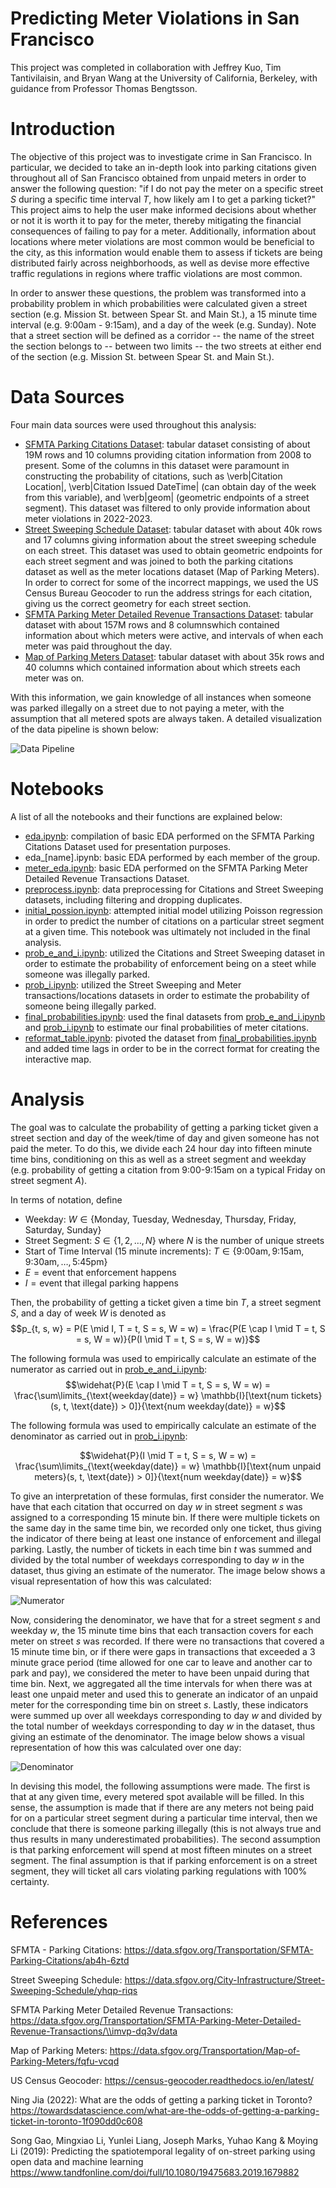 # Predicting Meter Violations in San Francisco

This project was completed in collaboration with Jeffrey Kuo, Tim Tantivilaisin, and Bryan Wang at the University of California, Berkeley, with guidance from Professor Thomas Bengtsson.

# Introduction

The objective of this project was to investigate crime in San Francisco. In particular, we decided to take an in-depth look into parking citations given throughout all of San Francisco obtained from unpaid meters in order to answer the following question: "if I do not pay the meter on a specific street $S$ during a specific time interval $T$, how likely am I to get a parking ticket?" This project aims to help the user make informed decisions about whether or not it is worth it to pay for the meter, thereby mitigating the financial consequences of failing to pay for a meter. Additionally, information about locations where meter violations are most common would be beneficial to the city, as this information would enable them to assess if tickets are being distributed fairly across neighborhoods, as well as devise more effective traffic regulations in regions where traffic violations are most common.

In order to answer these questions, the problem was transformed into a probability problem in which probabilities were calculated given a street section (e.g. Mission St. between Spear St. and Main St.), a 15 minute time interval (e.g. 9:00am - 9:15am), and a day of the week (e.g. Sunday). Note that a street section will be defined as a corridor -- the name of the street the section belongs to -- between two limits -- the two streets at either end of the section (e.g. Mission St. between Spear St. and Main St.). 

# Data Sources

Four main data sources were used throughout this analysis:

- [SFMTA Parking Citations Dataset](https://data.sfgov.org/Transportation/SFMTA-Parking-Citations/ab4h-6ztd): tabular dataset consisting of about 19M rows and 10 columns providing citation information from 2008 to present. Some of the columns in this dataset were paramount in constructing the probability of citations, such as \verb|Citation Location|, \verb|Citation Issued DateTime| (can obtain day of the week from this variable), and \verb|geom| (geometric endpoints of a street segment). This dataset was filtered to only provide information about meter violations in 2022-2023. 
- [Street Sweeping Schedule Dataset](https://data.sfgov.org/City-Infrastructure/Street-Sweeping-Schedule/yhqp-riqs): tabular dataset with about 40k rows and 17 columns giving information about the street sweeping schedule on each street. This dataset was used to obtain geometric endpoints for each street segment and was joined to both the parking citations dataset as well as the meter locations dataset (Map of Parking Meters). In order to correct for some of the incorrect mappings, we used the US Census Bureau Geocoder to run the address strings for each citation, giving us the correct geometry for each street section.
- [SFMTA Parking Meter Detailed Revenue Transactions Dataset](https://data.sfgov.org/Transportation/SFMTA-Parking-Meter-Detailed-Revenue-Transactions/imvp-dq3v): tabular dataset with about 157M rows and 8 columnswhich contained information about which meters were active, and intervals of when each meter was paid throughout the day.
- [Map of Parking Meters Dataset](https://data.sfgov.org/Transportation/Map-of-Parking-Meters/fqfu-vcqd): tabular dataset with about 35k rows and 40 columns which contained information about which streets each meter was on.

With this information, we gain knowledge of all instances when someone was parked illegally on a street due to not paying a meter, with the assumption that all metered spots are always taken. A detailed visualization of the data pipeline is shown below: 

![Data Pipeline](Imgs/data_process.png)

# Notebooks

A list of all the notebooks and their functions are explained below:
- [eda.ipynb](notebooks/eda.ipynb): compilation of basic EDA performed on the SFMTA Parking Citations Dataset used for presentation purposes.
- eda_\[name\].ipynb: basic EDA performed by each member of the group.
- [meter_eda.ipynb](notebooks/meter_eda.ipynb): basic EDA performed on the SFMTA Parking Meter Detailed Revenue Transactions Dataset.
- [preprocess.ipynb](notebooks/preprocess.ipynb): data preprocessing for Citations and Street Sweeping datasets, including filtering and dropping duplicates.
- [initial_possion.ipynb](notebooks/initial_poisson.ipynb): attempted initial model utilizing Poisson regression in order to predict the number of citations on a particular street segment at a given time. This notebook was ultimately not included in the final analysis.
- [prob_e_and_i.ipynb](notebooks/prob_e_and_i.ipynb): utilized the Citations and Street Sweeping dataset in order to estimate the probability of enforcement being on a steet while someone was illegally parked. 
- [prob_i.ipynb](notebooks/prob_i.ipynb): utilized the Street Sweeping and Meter transactions/locations datasets in order to estimate the probability of someone being illegally parked.
- [final_probabilities.ipynb](notebooks/final_probabilities.ipynb): used the final datasets from [prob_e_and_i.ipynb](notebooks/prob_e_and_i.ipynb) and [prob_i.ipynb](notebooks/prob_i.ipynb) to estimate our final probabilities of meter citations.
- [reformat_table.ipynb](notebooks/reformat_table.ipynb): pivoted the dataset from [final_probabilities.ipynb](notebooks/final_probabilities.ipynb) and added time lags in order to be in the correct format for creating the interactive map.

# Analysis

The goal was to calculate the probability of getting a parking ticket given a street section and day of the week/time of day and given someone has not paid the meter. To do this, we divide each 24 hour day into fifteen minute time bins, conditioning on this as well as a street segment and weekday (e.g. probability of getting a citation from 9:00-9:15am on a typical Friday on street segment $A$).

In terms of notation, define
- Weekday: $W \in \{\text{Monday, Tuesday, Wednesday, Thursday, Friday, Saturday, Sunday}\}$
- Street Segment: $S \in \{1, 2, \dots, N\}$ where $N$ is the number of unique streets
- Start of Time Interval (15 minute increments): $T \in \{9\text{:}00 \text{am}, 9\text{:}15 \text{am}, 9\text{:}30 \text{am}, \dots, 5\text{:}45 \text{pm}\}$
- $E = \text{event that enforcement happens}$
- $I = \text{event that illegal parking happens}$

Then, the probability of getting a ticket given a time bin $T$, a street segment $S$, and a day of week $W$ is denoted as 
    $$p_{t, s, w} = P(E \mid I, T = t, S = s, W = w) = \frac{P(E \cap I \mid T = t, S = s, W = w)}{P(I \mid T = t, S = s, W = w)}$$

The following formula was used to empirically calculate an estimate of the numerator as carried out in [prob_e_and_i.ipynb](notebooks/prob_e_and_i.ipynb):
$$\widehat{P}(E \cap I \mid T = t, S = s, W = w) = \frac{\sum\limits_{\text{weekday(date)} = w} \mathbb{I}[\text{num tickets}(s, t, \text{date}) > 0]}{\text{num weekday(date)} = w}$$

The following formula was used to empirically calculate an estimate of the denominator as carried out in [prob_i.ipynb](notebooks/prob_i.ipynb):

$$\widehat{P}(I \mid T = t, S = s, W = w) = \frac{\sum\limits_{\text{weekday(date)} = w} \mathbb{I}[\text{num unpaid meters}(s, t, \text{date}) > 0]}{\text{num weekday(date)} = w}$$

To give an interpretation of these formulas, first consider the numerator. We have that each citation that occurred on day $w$ in street segment $s$ was assigned to a corresponding 15 minute bin. If there were multiple tickets on the same day in the same time bin, we recorded only one ticket, thus giving the indicator of there being at least one instance of enforcement and illegal parking. Lastly, the number of tickets in each time bin $t$ was summed and divided by the total number of weekdays corresponding to day $w$ in the dataset, thus giving an estimate of the numerator. The image below shows a visual representation of how this was calculated:

![Numerator](Imgs/numerator_analysis.png)
    
Now, considering the denominator, we have that for a street segment $s$ and weekday $w$, the 15 minute time bins that each transaction covers for each meter on street $s$ was recorded. If there were no transactions that covered a 15 minute time bin, or if there were gaps in transactions that exceeded a 3 minute grace period (time allowed for one car to leave and another car to park and pay), we considered the meter to have been unpaid during that time bin.  Next, we aggregated all the time intervals for when there was at least one unpaid meter and used this to generate an indicator of an unpaid meter for the corresponding time bin on street $s$. Lastly, these indicators were summed up over all weekdays corresponding to day $w$ and divided by the total number of weekdays corresponding to day $w$ in the dataset, thus giving an estimate of the denominator. The image below shows a visual representation of how this was calculated over one day:

![Denominator](Imgs/denominator_analysis.png)
    
In devising this model, the following assumptions were made. The first is that at any given time, every metered spot available will be filled. In this sense, the assumption is made that if there are any meters not being paid for on a particular street segment during a particular time interval, then we conclude that there is someone parking illegally (this is not always true and thus results in many underestimated probabilities). The second assumption is that parking enforcement will spend at most fifteen minutes on a street segment. The final assumption is that if parking enforcement is on a street segment, they will ticket all cars violating parking regulations with 100$\%$ certainty.

# References 
SFMTA - Parking Citations: https://data.sfgov.org/Transportation/SFMTA-Parking-Citations/ab4h-6ztd

Street Sweeping Schedule: https://data.sfgov.org/City-Infrastructure/Street-Sweeping-Schedule/yhqp-riqs

SFMTA Parking Meter Detailed Revenue Transactions: https://data.sfgov.org/Transportation/SFMTA-Parking-Meter-Detailed-Revenue-Transactions/\\imvp-dq3v/data

Map of Parking Meters: https://data.sfgov.org/Transportation/Map-of-Parking-Meters/fqfu-vcqd

US Census Geocoder: https://census-geocoder.readthedocs.io/en/latest/

Ning Jia (2022): What are the odds of getting a parking ticket in Toronto? https://towardsdatascience.com/what-are-the-odds-of-getting-a-parking-ticket-in-toronto-1f090dd0c608

Song Gao, Mingxiao Li, Yunlei Liang, Joseph Marks, Yuhao Kang \& Moying Li (2019):
Predicting the spatiotemporal legality of on-street parking using open data and machine learning https://www.tandfonline.com/doi/full/10.1080/19475683.2019.1679882
